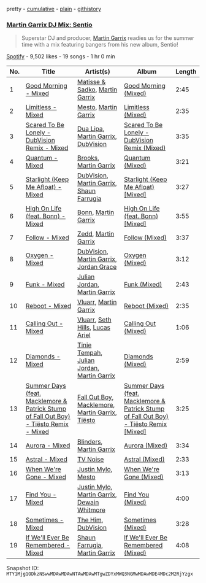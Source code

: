 pretty - [cumulative](/playlists/cumulative/37i9dQZF1DWYIvtWSbA6Aj.md) - [plain](/playlists/plain/37i9dQZF1DWYIvtWSbA6Aj) - [githistory](https://github.githistory.xyz/mackorone/spotify-playlist-archive/blob/main/playlists/plain/37i9dQZF1DWYIvtWSbA6Aj)

### [Martin Garrix DJ Mix: Sentio](https://open.spotify.com/playlist/37i9dQZF1DWYIvtWSbA6Aj)

> Superstar DJ and producer, <a href="spotify:artist:60d24wfXkVzDSfLS6hyCjZ">Martin Garrix</a> readies us for the summer time with a mix featuring bangers from his new album, Sentio!

[Spotify](https://open.spotify.com/user/spotify) - 9,502 likes - 19 songs - 1 hr 0 min

| No. | Title | Artist(s) | Album | Length |
|---|---|---|---|---|
| 1 | [Good Morning \- Mixed](https://open.spotify.com/track/582vTBVbpzQywCzItF6yzk) | [Matisse & Sadko](https://open.spotify.com/artist/2QMCcKIPHnjQaPPgoEst88), [Martin Garrix](https://open.spotify.com/artist/60d24wfXkVzDSfLS6hyCjZ) | [Good Morning \(Mixed\)](https://open.spotify.com/album/5ZHA7HECzkkn5ykZhQqz5g) | 2:45 |
| 2 | [Limitless \- Mixed](https://open.spotify.com/track/1nQiqMtPBnsGwB2xIoI8yl) | [Mesto](https://open.spotify.com/artist/0RViEWnZO2VhmY4oI0PhF9), [Martin Garrix](https://open.spotify.com/artist/60d24wfXkVzDSfLS6hyCjZ) | [Limitless \(Mixed\)](https://open.spotify.com/album/1sTcQHO307mxtzNkvoXBPx) | 2:35 |
| 3 | [Scared To Be Lonely \- DubVision Remix \- Mixed](https://open.spotify.com/track/2vpLkruxGlsXTnazTjGI3h) | [Dua Lipa](https://open.spotify.com/artist/6M2wZ9GZgrQXHCFfjv46we), [Martin Garrix](https://open.spotify.com/artist/60d24wfXkVzDSfLS6hyCjZ), [DubVision](https://open.spotify.com/artist/3XINWZaloea97SIRiyTJxX) | [Scared To Be Lonely \- DubVision Remix \(Mixed\)](https://open.spotify.com/album/4beXxiae0SsQWuJyRSRdXu) | 3:35 |
| 4 | [Quantum \- Mixed](https://open.spotify.com/track/7ydSOphu3xfbvcndhUHUww) | [Brooks](https://open.spotify.com/artist/4mHAu7NX2UNsnGXjviBD9e), [Martin Garrix](https://open.spotify.com/artist/60d24wfXkVzDSfLS6hyCjZ) | [Quantum \(Mixed\)](https://open.spotify.com/album/41Q7h27kPwJEOqWL7dvSzl) | 3:21 |
| 5 | [Starlight \(Keep Me Afloat\) \- Mixed](https://open.spotify.com/track/3IyNOAb1j9FILavnK8DfrJ) | [DubVision](https://open.spotify.com/artist/3XINWZaloea97SIRiyTJxX), [Martin Garrix](https://open.spotify.com/artist/60d24wfXkVzDSfLS6hyCjZ), [Shaun Farrugia](https://open.spotify.com/artist/0dOdktkTLrPLb4WilXaz85) | [Starlight \(Keep Me Afloat\) \[Mixed\]](https://open.spotify.com/album/4VAuOOlBEyWhJ1l0wrx9gn) | 3:27 |
| 6 | [High On Life \(feat\. Bonn\) \- Mixed](https://open.spotify.com/track/3CTJxbfadATr6sa23BzJ9k) | [Bonn](https://open.spotify.com/artist/7Io0XduXk7aOHFHA7sLru2), [Martin Garrix](https://open.spotify.com/artist/60d24wfXkVzDSfLS6hyCjZ) | [High On Life \(feat\. Bonn\) \[Mixed\]](https://open.spotify.com/album/5S238TxDkyXHES4bs4dfwZ) | 3:55 |
| 7 | [Follow \- Mixed](https://open.spotify.com/track/1S40XkWxias0ab9xQJEGJX) | [Zedd](https://open.spotify.com/artist/2qxJFvFYMEDqd7ui6kSAcq), [Martin Garrix](https://open.spotify.com/artist/60d24wfXkVzDSfLS6hyCjZ) | [Follow \(Mixed\)](https://open.spotify.com/album/5MIjzrmRoQZr4dF93GSRET) | 3:37 |
| 8 | [Oxygen \- Mixed](https://open.spotify.com/track/0M6tOTk64lQQr5k1fYN0Xs) | [DubVision](https://open.spotify.com/artist/3XINWZaloea97SIRiyTJxX), [Martin Garrix](https://open.spotify.com/artist/60d24wfXkVzDSfLS6hyCjZ), [Jordan Grace](https://open.spotify.com/artist/0NST5cNxDtRZuToY6ngC0k) | [Oxygen \(Mixed\)](https://open.spotify.com/album/6msMUe8ZGRxyde4LjWcad2) | 3:12 |
| 9 | [Funk \- Mixed](https://open.spotify.com/track/14ZI5lG6p7l5Y0U8IYAs7p) | [Julian Jordan](https://open.spotify.com/artist/2vUCVkeZjzDcaoX4gagHdV), [Martin Garrix](https://open.spotify.com/artist/60d24wfXkVzDSfLS6hyCjZ) | [Funk \(Mixed\)](https://open.spotify.com/album/6axAtE6NmtukltzQZ5s3OO) | 2:43 |
| 10 | [Reboot \- Mixed](https://open.spotify.com/track/3vbBgm7krbQS4x55m2SwdQ) | [Vluarr](https://open.spotify.com/artist/0ClkclGbzsEY0aBtqq8MrB), [Martin Garrix](https://open.spotify.com/artist/60d24wfXkVzDSfLS6hyCjZ) | [Reboot \(Mixed\)](https://open.spotify.com/album/1ksG0X7lr5aep0y2IZc2Av) | 2:35 |
| 11 | [Calling Out \- Mixed](https://open.spotify.com/track/4CwePuJENy8EsawNxhnt2c) | [Vluarr](https://open.spotify.com/artist/0ClkclGbzsEY0aBtqq8MrB), [Seth Hills](https://open.spotify.com/artist/5nFt7a5Du2MkdAr1KniXh7), [Lucas Ariel](https://open.spotify.com/artist/6LKOLihOW5mY0KAzMbcu4T) | [Calling Out \(Mixed\)](https://open.spotify.com/album/6pxQI34xsFwyN7rDXiejxF) | 1:06 |
| 12 | [Diamonds \- Mixed](https://open.spotify.com/track/45fkGzzHNwnpAqmbdvuGdp) | [Tinie Tempah](https://open.spotify.com/artist/0Tob4H0FLtEONHU1MjpUEp), [Julian Jordan](https://open.spotify.com/artist/2vUCVkeZjzDcaoX4gagHdV), [Martin Garrix](https://open.spotify.com/artist/60d24wfXkVzDSfLS6hyCjZ) | [Diamonds \(Mixed\)](https://open.spotify.com/album/35jGXkRPVTe1kJVdABI3M0) | 2:59 |
| 13 | [Summer Days \(feat\. Macklemore & Patrick Stump of Fall Out Boy\) \- Tiësto Remix \- Mixed](https://open.spotify.com/track/1INoT6ZO3YjxBbs25O9uMB) | [Fall Out Boy](https://open.spotify.com/artist/4UXqAaa6dQYAk18Lv7PEgX), [Macklemore](https://open.spotify.com/artist/3JhNCzhSMTxs9WLGJJxWOY), [Martin Garrix](https://open.spotify.com/artist/60d24wfXkVzDSfLS6hyCjZ), [Tiësto](https://open.spotify.com/artist/2o5jDhtHVPhrJdv3cEQ99Z) | [Summer Days \(feat\. Macklemore & Patrick Stump of Fall Out Boy\) \- Tiësto Remix \[Mixed\]](https://open.spotify.com/album/53YoHhaaWxgnxgcDkpTQcl) | 3:25 |
| 14 | [Aurora \- Mixed](https://open.spotify.com/track/4ZSse9lF2jk07xW2uIwFmq) | [Blinders](https://open.spotify.com/artist/26JVnujQQ3lEML8t9p3X1J), [Martin Garrix](https://open.spotify.com/artist/60d24wfXkVzDSfLS6hyCjZ) | [Aurora \(Mixed\)](https://open.spotify.com/album/5OnjHzHV0R65k5lxlfxEyE) | 3:34 |
| 15 | [Astral \- Mixed](https://open.spotify.com/track/7uA3mL9m7EvWmaKT1VwLgz) | [TV Noise](https://open.spotify.com/artist/32Aw9aJJoXXC1Vn3zqzJbQ) | [Astral \(Mixed\)](https://open.spotify.com/album/0RmL7lmwsiL9mDoXXVb78t) | 2:33 |
| 16 | [When We're Gone \- Mixed](https://open.spotify.com/track/3h3XIdPa1W8NtxEw0TOQHb) | [Justin Mylo](https://open.spotify.com/artist/7MFJyevu6jq0shwDuVLymu), [Mesto](https://open.spotify.com/artist/0RViEWnZO2VhmY4oI0PhF9) | [When We're Gone \(Mixed\)](https://open.spotify.com/album/6tx8Q3lmKbLtfe3ADc1gHf) | 3:13 |
| 17 | [Find You \- Mixed](https://open.spotify.com/track/0f3CymDavZgbPT3IrdXZZZ) | [Justin Mylo](https://open.spotify.com/artist/7MFJyevu6jq0shwDuVLymu), [Martin Garrix](https://open.spotify.com/artist/60d24wfXkVzDSfLS6hyCjZ), [Dewain Whitmore](https://open.spotify.com/artist/1E1W3to8HhGSkkIEUMwEjd) | [Find You \(Mixed\)](https://open.spotify.com/album/2eLx2KnkqXCZM5kVTELp33) | 4:00 |
| 18 | [Sometimes \- Mixed](https://open.spotify.com/track/5waPjmAgMWVxgGMJEv3Bhp) | [The Him](https://open.spotify.com/artist/5WdqBAQhGFCrZvBKXiPIu7), [DubVision](https://open.spotify.com/artist/3XINWZaloea97SIRiyTJxX) | [Sometimes \(Mixed\)](https://open.spotify.com/album/5SMCOrX86UJ8VBey7huDKf) | 3:28 |
| 19 | [If We'll Ever Be Remembered \- Mixed](https://open.spotify.com/track/4ORbvSlznZHrDkQHG0bjBV) | [Shaun Farrugia](https://open.spotify.com/artist/0dOdktkTLrPLb4WilXaz85), [Martin Garrix](https://open.spotify.com/artist/60d24wfXkVzDSfLS6hyCjZ) | [If We'll Ever Be Remembered \(Mixed\)](https://open.spotify.com/album/6Z1DcN8T5cbetGI3UMFBQc) | 4:08 |

Snapshot ID: `MTY1Mjg1ODkzNSwwMDAwMDAwNTAwMDAwMTgwZDYxMWQ3NGMwMDAwMDE4MDc2M2RjYzgx`

